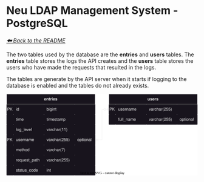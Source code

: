 # Neu LDAP Management System - PostgreSQL

*[**🠰** Back to the README](../README.md)*

The two tables used by the database are the **entries** and **users** tables.
The **entries** table stores the logs the API creates and the **users** table stores the users who have made the requests that resulted in the logs.

The tables are generate by the API server when it starts if logging to the database is enabled and the tables do not already exists.

![Postgres Tables](./postgres-tables.svg)

